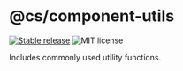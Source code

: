 # @cs/component-utils

[![Stable release](https://img.shields.io/npm/v/@ciceksepeti/cui/utils.svg)](https://npm.im/@ciceksepeti/cui/utils) ![MIT license](https://badgen.now.sh/badge/license/MIT)

Includes commonly used utility functions.
